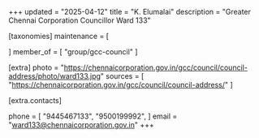 +++
updated = "2025-04-12"
title = "K. Elumalai"
description = "Greater Chennai Corporation Councillor Ward 133"

[taxonomies]
maintenance = [

]
member_of = [
    "group/gcc-council"
]

[extra]
photo = "https://chennaicorporation.gov.in/gcc/council/council-address/photo/ward133.jpg"
sources = [
    "https://chennaicorporation.gov.in/gcc/council/council-address/"
]

[extra.contacts]

phone = [
    "9445467133",
    "9500199992",
    ]
email = "ward133@chennaicorporation.gov.in"
+++
